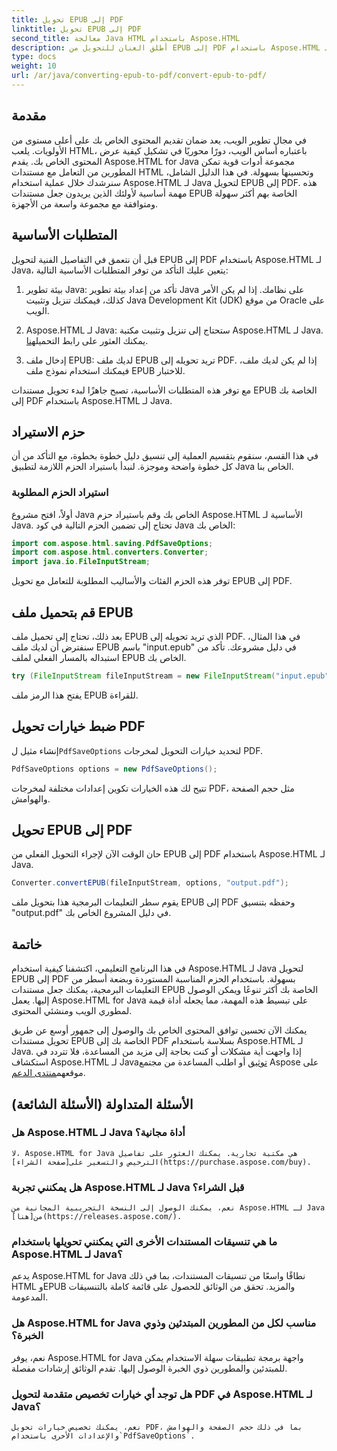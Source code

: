```yaml
---
title: تحويل EPUB إلى PDF
linktitle: تحويل EPUB إلى PDF
second_title: معالجة Java HTML باستخدام Aspose.HTML
description: أطلق العنان للتحويل من EPUB إلى PDF باستخدام Aspose.HTML لـ Java، مكتبة Java القوية. قم بإنشاء محتوى يمكن الوصول إليه بسهولة.
type: docs
weight: 10
url: /ar/java/converting-epub-to-pdf/convert-epub-to-pdf/
---
```

## مقدمة

في مجال تطوير الويب، يعد ضمان تقديم المحتوى الخاص بك على أعلى مستوى من الأولويات. يلعب HTML، باعتباره أساس الويب، دورًا محوريًا في تشكيل كيفية عرض المحتوى الخاص بك. يقدم Aspose.HTML for Java مجموعة أدوات قوية تمكن المطورين من التعامل مع مستندات HTML وتحسينها بسهولة. في هذا الدليل الشامل، سنرشدك خلال عملية استخدام Aspose.HTML لـ Java لتحويل EPUB إلى PDF. هذه مهمة أساسية لأولئك الذين يريدون جعل مستندات EPUB الخاصة بهم أكثر سهولة ومتوافقة مع مجموعة واسعة من الأجهزة.

## المتطلبات الأساسية

قبل أن نتعمق في التفاصيل الفنية لتحويل EPUB إلى PDF باستخدام Aspose.HTML لـ Java، يتعين عليك التأكد من توفر المتطلبات الأساسية التالية:

1. بيئة تطوير Java: تأكد من إعداد بيئة تطوير Java على نظامك. إذا لم يكن الأمر كذلك، فيمكنك تنزيل وتثبيت Java Development Kit (JDK) من موقع Oracle على الويب.

2. Aspose.HTML لـ Java: ستحتاج إلى تنزيل وتثبيت مكتبة Aspose.HTML لـ Java. يمكنك العثور على رابط التحميل[هنا](https://releases.aspose.com/html/java/).

3. إدخال ملف EPUB: لديك ملف EPUB تريد تحويله إلى PDF. إذا لم يكن لديك ملف، فيمكنك استخدام نموذج ملف EPUB للاختبار.

مع توفر هذه المتطلبات الأساسية، تصبح جاهزًا لبدء تحويل مستندات EPUB الخاصة بك إلى PDF باستخدام Aspose.HTML لـ Java.

## حزم الاستيراد

في هذا القسم، سنقوم بتقسيم العملية إلى تنسيق دليل خطوة بخطوة، مع التأكد من أن كل خطوة واضحة وموجزة. لنبدأ باستيراد الحزم اللازمة لتطبيق Java الخاص بنا.

### استيراد الحزم المطلوبة

أولاً، افتح مشروع Java الخاص بك وقم باستيراد حزم Aspose.HTML الأساسية لـ Java. تحتاج إلى تضمين الحزم التالية في كود Java الخاص بك:

```java
import com.aspose.html.saving.PdfSaveOptions;
import com.aspose.html.converters.Converter;
import java.io.FileInputStream;
```

توفر هذه الحزم الفئات والأساليب المطلوبة للتعامل مع تحويل EPUB إلى PDF.

## قم بتحميل ملف EPUB

بعد ذلك، تحتاج إلى تحميل ملف EPUB الذي تريد تحويله إلى PDF. في هذا المثال، سنفترض أن لديك ملف EPUB باسم "input.epub" في دليل مشروعك. تأكد من استبداله بالمسار الفعلي لملف EPUB الخاص بك.

```java
try (FileInputStream fileInputStream = new FileInputStream("input.epub")) {
```

يفتح هذا الرمز ملف EPUB للقراءة.

## ضبط خيارات تحويل PDF

 إنشاء مثيل ل`PdfSaveOptions` لتحديد خيارات التحويل لمخرجات PDF.

```java
PdfSaveOptions options = new PdfSaveOptions();
```

تتيح لك هذه الخيارات تكوين إعدادات مختلفة لمخرجات PDF، مثل حجم الصفحة والهوامش.

## تحويل EPUB إلى PDF

حان الوقت الآن لإجراء التحويل الفعلي من EPUB إلى PDF باستخدام Aspose.HTML لـ Java.

```java
Converter.convertEPUB(fileInputStream, options, "output.pdf");
```

يقوم سطر التعليمات البرمجية هذا بتحويل ملف EPUB إلى PDF وحفظه بتنسيق "output.pdf" في دليل المشروع الخاص بك.

## خاتمة

في هذا البرنامج التعليمي، اكتشفنا كيفية استخدام Aspose.HTML لـ Java لتحويل EPUB إلى PDF بسهولة. باستخدام الحزم المناسبة المستوردة وبضعة أسطر من التعليمات البرمجية، يمكنك جعل مستندات EPUB الخاصة بك أكثر تنوعًا ويمكن الوصول إليها. يعمل Aspose.HTML for Java على تبسيط هذه المهمة، مما يجعله أداة قيمة لمطوري الويب ومنشئي المحتوى.

 يمكنك الآن تحسين توافق المحتوى الخاص بك والوصول إلى جمهور أوسع عن طريق تحويل مستندات EPUB الخاصة بك إلى PDF بسلاسة باستخدام Aspose.HTML لـ Java. إذا واجهت أية مشكلات أو كنت بحاجة إلى مزيد من المساعدة، فلا تتردد في استكشاف Aspose.HTML لـ Java[توثيق](https://reference.aspose.com/html/java/) أو اطلب المساعدة من مجتمع Aspose على موقعهم[منتدى الدعم](https://forum.aspose.com/).

## الأسئلة المتداولة (الأسئلة الشائعة)

### هل Aspose.HTML لـ Java أداة مجانية؟
    لا، Aspose.HTML for Java هي مكتبة تجارية. يمكنك العثور على تفاصيل الترخيص والتسعير على[صفحة الشراء](https://purchase.aspose.com/buy).

### هل يمكنني تجربة Aspose.HTML لـ Java قبل الشراء؟
    نعم، يمكنك الوصول إلى النسخة التجريبية المجانية من Aspose.HTML لـ Java من[هنا](https://releases.aspose.com/).

### ما هي تنسيقات المستندات الأخرى التي يمكنني تحويلها باستخدام Aspose.HTML لـ Java؟
   يدعم Aspose.HTML for Java نطاقًا واسعًا من تنسيقات المستندات، بما في ذلك HTML وEPUB والمزيد. تحقق من الوثائق للحصول على قائمة كاملة بالتنسيقات المدعومة.

### هل Aspose.HTML for Java مناسب لكل من المطورين المبتدئين وذوي الخبرة؟
   نعم، يوفر Aspose.HTML for Java واجهة برمجة تطبيقات سهلة الاستخدام يمكن للمبتدئين والمطورين ذوي الخبرة الوصول إليها. تقدم الوثائق إرشادات مفصلة.

### هل توجد أي خيارات تخصيص متقدمة لتحويل PDF في Aspose.HTML لـ Java؟
    نعم، يمكنك تخصيص خيارات تحويل PDF، بما في ذلك حجم الصفحة والهوامش والإعدادات الأخرى باستخدام`PdfSaveOptions`.